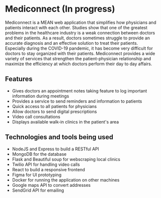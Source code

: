 # Mediconnect (In progress)

Mediconnect is a MEAN web application that simplifies how physicians and patients interact with each other. Studies show that one of the greatest problems in the healthcare industry is a weak connection between doctors and their patients. As a result, doctors sometimes struggle to provide an accurate diagnosis and an effective solution to treat their patients. Especially during the COVID-19 pandemic, it has become very difficult for doctors to stay organized with their patients. Mediconnect provides a wide variety of services that strengthen the patient-physician relationship and maximize the efficiency at which doctors perform their day to day affairs. 

## Features

- Gives doctors an appointment notes taking feature to log important information during meetings
- Provides a service to send reminders and information to patients
- Quick access to all patients for physicians
- Allow doctors to send digital prescriptions
- Video call consultations
- Displays available walk-in clinics in the patient's area


## Technologies and tools being used
- NodeJS and Express to build a RESTful API
- MongoDB for the database
- Flask and Beautiful soup for webscraping local clinics
- Twilio API for handling video calls
- React to build a responsive frontend
- Figma for UI prototyping
- Docker for running the application on other machines
- Google maps API to convert addresses
- SendGrid API for emailing